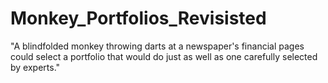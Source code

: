 # Monkey_Portfolios_Revisisted
"A blindfolded monkey throwing darts at a newspaper's financial pages could select a portfolio that would do just as well as one carefully selected by experts."
